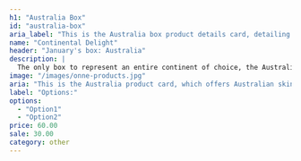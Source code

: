 ```yaml
---
h1: "Australia Box"
id: "australia-box"
aria_label: "This is the Australia box product details card, detailing the customizability of this product, and allowing you to add it to your cart"
name: "Continental Delight"
header: "January's box: Australia"
description: |
  The only box to represent an entire continent of choice, the Australia box was filled with amazing products from the sunny land down-under. It's the perfect solution for sun-kissed glows, even in the heart of winter.
image: "/images/onne-products.jpg"
aria: "This is the Australia product card, which offers Australian skincare solutions. Click on it for product details."
label: "Options:"
options:
  - "Option1"
  - "Option2"
price: 60.00
sale: 30.00
category: other
---
```

